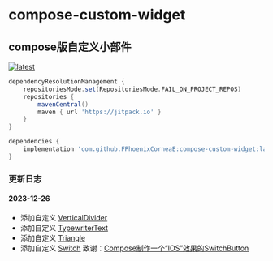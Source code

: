 # compose-custom-widget

## compose版自定义小部件

[![latest](https://jitpack.io/v/FPhoenixCorneaE/compose-custom-widget.svg)](https://jitpack.io/#FPhoenixCorneaE/compose-custom-widget)

```groovy
dependencyResolutionManagement {
    repositoriesMode.set(RepositoriesMode.FAIL_ON_PROJECT_REPOS)
    repositories {
        mavenCentral()
        maven { url 'https://jitpack.io' }
    }
}
```

```groovy
dependencies {
    implementation 'com.github.FPhoenixCorneaE:compose-custom-widget:latest'
}
```

### 更新日志

#### 2023-12-26 
* 添加自定义 [VerticalDivider](https://github.com/FPhoenixCorneaE/compose-custom-widget/blob/main/custom-widget/src/main/java/com/fphoenixcorneae/widget/VerticalDivider.kt)
* 添加自定义 [TypewriterText](https://github.com/FPhoenixCorneaE/compose-custom-widget/blob/main/custom-widget/src/main/java/com/fphoenixcorneae/widget/TypewriterText.kt)
* 添加自定义 [Triangle](https://github.com/FPhoenixCorneaE/compose-custom-widget/blob/main/custom-widget/src/main/java/com/fphoenixcorneae/widget/Triangle.kt)
* 添加自定义 [Switch](https://github.com/FPhoenixCorneaE/compose-custom-widget/blob/main/custom-widget/src/main/java/com/fphoenixcorneae/widget/Switch.kt)
致谢：[Compose制作一个“IOS”效果的SwitchButton](https://juejin.cn/post/7134702107742961701)